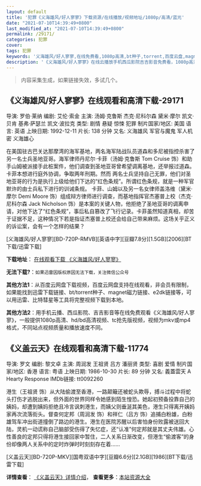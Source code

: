 ```yaml
---
layout: default
title: '犯罪《义海雄风/好人寥寥》下载资源/在线播放/视频地址/1080p/高清/蓝光'
date: "2021-07-10T14:39:49+0800"
last_modified_at: "2021-07-10T14:39:49+0800"
permalink: /29171/
categories: 犯罪
cover:
tags: 犯罪
keywords: '义海雄风/好人寥寥,在线免费看,1080p高清,bt种子,torrent,百度云盘,magnet,磁力链,迅雷下载资源'
description: '《义海雄风/好人寥寥》在线云播放手机西瓜影院吉吉影音免费看，1080p高清bd/hd未删减完整版和tc抢先枪版，mkv/mp4格式，附带bt/torrent种子、magnet/磁力链、百度云盘、网盘资源迅雷下载链接'
---
```


>内容采集生成，如果链接失效，多试几个。


## 《义海雄风/好人寥寥》在线观看和高清下载-29171

导演: 罗伯·莱纳 编剧: 艾伦·索金 主演: 汤姆·克鲁斯 杰克·尼科尔森 黛米·摩尔 凯文·贝肯 基弗·萨瑟兰 凯文·波拉克 类型: 剧情 悬疑 惊悚 犯罪 制片国家/地区: 美国 语言: 英语 上映日期: 1992-12-11 片长: 138 分钟 又名: 义海雄风 军官与魔鬼 军人机密 义海雄心

在美国驻古巴关达那摩湾的海军基地，两名海军陆战队员道森和多尼被指控杀害了另一名士兵圣地亚哥。海军律师丹尼尔·卡菲（汤姆·克鲁斯 Tom Cruise 饰）和助手山姆被派接手此桩案件，他们调查到圣地亚哥曾希望调离基地，还举报过道森。卡菲本想进行庭外协调，争取两年刑期。然而 两名士兵坚持自己无罪，他们对圣地亚哥的行为是执行上级给他们下达的“红色条规”。所谓红色条规，就是一种军官默许的由士兵私下进行的训诫条规。 卡菲、山姆以及另一名女律师盖洛维（黛米·摩尔 Demi Moore 饰）组成辩方律师进行调查，而基地指挥官杰塞普上校（杰克·尼科尔森 Jack Nicholson 饰）是本案的关键人物，他拒绝了圣地亚哥的调离申请，对他下达了“红色条规”，事后私自篡改了飞行记录。卡菲虽然知道真相，却苦于证据不足，这种情况下若是指证杰塞普上校还会给自己带来麻烦。这场关乎正义的诉讼案，会有一个怎样的结果？


[义海雄风/好人寥寥][BD-720P-RMVB][英语中字][豆瓣7.8分][1.5GB][2006][BT下载/迅雷下载]

**下载地址**： [在线观看下载 《义海雄风/好人寥寥》](https://www.btdx8.com/torrent/a_few_good_men_1992.html) 


**无法下载?**：`如果迅雷因版权原因无法下载，关注微信公众号 `

**其他方法1**：从百度云网盘下载视频，百度云网盘支持在线观看，非会员有限制，如果能找到迅雷下载链接、bt/torrent种子、magnet磁力链接、e2dk链接等，可以用迅雷、比特彗星等工具将完整视频下载到本地。

**其他方法2**：用手机云播、西瓜影院、吉吉影音等在线免费观看《义海雄风/好人寥寥》，一般提供1080p高清、hd/bd高清视频、tc抢先版视频，视频为mkv或mp4格式，不同站点视频质量和播放速度不同。


## 《义盖云天》在线观看和高清下载-11774

导演: 罗文 编剧: 黎文卓 主演: 周润发 王祖贤 吕方 潘丽贤 类型: 喜剧 爱情 制片国家/地区: 香港 语言: 粤语 上映日期: 1986-10-30 片长: 89 分钟 又名: 義蓋雲天 A Hearty Response IMDb链接: tt0092260

港生（王祖贤 饰）从大陆偷渡至香港，一路颠簸还被蛇头欺辱，搏斗过程中将蛇头打伤才逃脱出来，但外面的世界同样令她感到陌生惶恐。她起初预备投靠自己的姨妈，却遭到姨妈拒绝且冷言讽刺港生，而姨父则垂涎其美色，港生只得离开姨妈家再次流落街头。督查何定邦（周润发 饰）和祥仁（吕方 饰）追捕白粉雄，白粉雄驾车冲出街道撞倒了路边的港生。港生在医院苏醒以后害怕身份败露被送回大陆，灵机一动谎称自己脑部受伤得了失忆症，还“认准”何定邦就是其丈夫伟雄。心性善良的定邦只得将港生接回家中暂住，二人关系日渐改变，但港生“偷渡客”的身份却像两人关系中的定时炸弹时时刻刻存在着……


[义盖云天][BD-720P-MKV][国粤双语中字][豆瓣6.6分][2.1GB][1986][BT下载/迅雷下载]

**详情查看**： [《义盖云天》详情介绍](/movie/11774/)， **查看更多**：[本站资源大全](/movie/t/all/)

